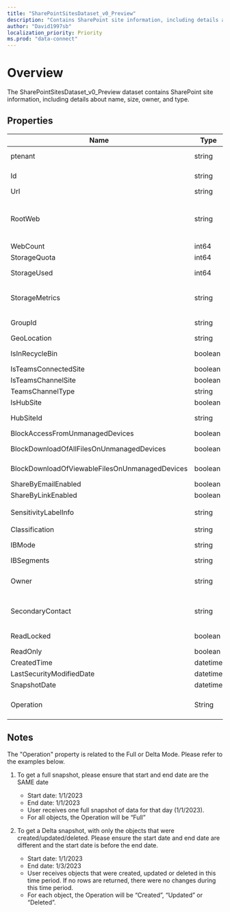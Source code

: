 ```yaml
---
title: "SharePointSitesDataset_v0_Preview"
description: "Contains SharePoint site information, including details about name, size, owner, and type."
author: "David1997sb"
localization_priority: Priority
ms.prod: "data-connect"
---
```


# Overview

The SharePointSitesDataset_v0_Preview dataset contains SharePoint site information, including details about name, size, owner, and type.   

## Properties
| Name | Type | Description | SampleData | FilterOptions | IsDateFilter | 
|--|--|--| -- | -- |--|
| ptenant | string |Id of the tenant| 72f988bf-86f1-41af-91ab-2d7cd011db47 |0|false|
| Id | string |GUID of the site|355f5fec-e502-4fa0-9218-c0e9ec019491|0|false|
| Url | string |URL for the site|https://contoso.sharepoint.com/teams/odsp|0|false|
| RootWeb | string |Root web information for the site. Format: ```STRUCT<`Id`:STRING, `Title`:STRING, `WebTemplate`:STRING, `WebTemplateId`:INTEGER, `LastItemModifiedDate`:DATETIME>```|```{\"Id\": \"12345675-db94-40aa-ab7a-6efa12345675\",\"Title\": \"ODSP Team\",\"WebTemplate\": \"Team Site\",\"WebTemplateId\": 1,\"LastItemModifiedDate\":\"2020-11-18T19:51:38Z\"}```|0|false|
| WebCount | int64 |Number of webs (subsites) in the site|1|0|false|
| StorageQuota | int64 |Total storage in bytes allowed for this site |27487790694400|0|false|
| StorageUsed | int64 |Total storage in bytes used by this site (includes main file stream, file metadata, versions and recycle bin)|1593238|0|false|
| StorageMetrics | string |Storage metrics for the site. Format: ```STRUCT<`MetadataSize`:INT64, `TotalFileCount`:INT64, `TotalFileStreamSize`:INT64, `TotalSize`:INT64>```|`{\"MetadataSize\": 55887,\"TotalFileCount\": 3,\"TotalFileStreamSize\": 35469,\"TotalSize\": 1492456}`|0|false|
| GroupId | string |Id of the group associated with this site|12345672-db94-40aa-ab7a-6efa12345672|0|false|
| GeoLocation | string |Geographic region where the data is stored|NAM|0|false|
| IsInRecycleBin | boolean |Indicates that the site has been deleted and is in the recycle bin|true|0|false|
| IsTeamsConnectedSite | boolean |Indicates that the site is connected to Teams|true|0|false|
| IsTeamsChannelSite | boolean |Indicates that the site is a channel site|true|0|false|
| TeamsChannelType | string |Type of channel, if isTeamsChannelSite is true||0|false|
| IsHubSite | boolean |Indicates that the site is associated with a hub site|true|0|false|
| HubSiteId | string |Id of the hub site for this site, if IsHubSite is true|00000000-0000-0000-0000-000000000000|0|false|
| BlockAccessFromUnmanagedDevices | boolean |Site is configured to block access from unmanaged devices|true|0|false|
| BlockDownloadOfAllFilesOnUnmanagedDevices | boolean |Site is configured to block download of all files from unmanaged devices|true|0|false|
| BlockDownloadOfViewableFilesOnUnmanagedDevices | boolean |Site is configured to block download of viewable files from unmanaged devices|true|0|false|
| ShareByEmailEnabled | boolean |Site is configured to enable share by e-mail|true|0|false|
| ShareByLinkEnabled | boolean |Site is configured to enable share by link|true|0|false|
| SensitivityLabelInfo | string |Sensitivity Label for the site. Format: ```STRUCT<`DisplayName`:STRING, `Id`:STRING>```|`{\"DisplayName\": \"Contoso Confidential\",\"Id\": \"12345673-8d20-48a3-8ea2-0f9612345673\"}`|0|false|
| Classification | string |Classification of the site|HBI|0|false|
| IBMode | string |Information Barriers Mode: Open, Owner Moderated, Implicit, Explicit, Inferred|Open|0|false|
| IBSegments | string |List of organization segments if IB mode is Explicit|Sales|0|false|
| Owner | string |Owner of the site. Format: ```STRUCT<`AadObjectId`:STRING,`Email`:STRING,`Name`:STRING>```|```{\"AadObjectId\": \"12345676-6e0e-46ab-855d-2c8912345676\",\"Email\": \"jsmith@contoso.com\",\"Name\": \"John Smith\"}```|0|false|
| SecondaryContact | string |Secondary contact for the site. Format: ```STRUCT<`AadObjectId`:STRING,`Email`:STRING,`Name`:STRING>```|```{\"AadObjectId\": \"12345674-6e0e-46ab-855d-2c8912345674\",\"Email\": \"jwilliams@contoso.com\", \"Name\": \"John Williams\"}```|0|false|
| ReadLocked | boolean |Whether the site is locked for read access. If true, no users or administrators will be able to access the site|false|0|false|
| ReadOnly | boolean |Whether the site is in read-only mode|false|0|false|
| CreatedTime | datetime |When the site was created (in UTC)|`2020-11-18T19:51:38Z`|0|false|
| LastSecurityModifiedDate | datetime |When security on the site was last changed (in UTC)|`2020-11-18T19:51:38Z`|0|false|
| SnapshotDate | datetime |When this site information was captured (in UTC)|`2020-11-18T19:51:38Z`|1|true|
| Operation | String | Extraction mode of this row. Gives info about row extracted with full mode ('Full') or delta mode ('Created', 'Updated' or 'Deleted')|Created|0|false|

## Notes

The "Operation" property is related to the Full or Delta Mode. Please refer to the examples below.   
1. To get a full snapshot, please ensure that start and end date are the SAME date       
    - Start date: 1/1/2023       
    - End date: 1/1/2023       
    - User receives one full snapshot of data for that day (1/1/2023).       
    - For all objects, the Operation will be “Full”    

2. To get a Delta snapshot, with only the objects that were created/updated/deleted. Please ensure the start date and end date are different and the start date is before the end date.            
    - Start date: 1/1/2023       
    - End date: 1/3/2023       
    - User receives objects that were created, updated or deleted in this time period. If no rows are returned, there were no changes during this time period.        
    - For each object, the Operation will be “Created”, “Updated” or “Deleted”.